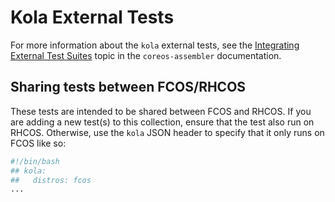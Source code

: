 # Kola External Tests

For more information about the `kola` external tests, see the [Integrating External Test Suites](https://coreos.github.io/coreos-assembler/kola/external-tests/#integrating-external-test-suites)
topic in the `coreos-assembler` documentation.

## Sharing tests between FCOS/RHCOS

These tests are intended to be shared between FCOS and RHCOS. If you are adding
a new test(s) to this collection, ensure that the test also run on RHCOS.
Otherwise, use the `kola` JSON header to specify that it only runs on FCOS like
so:

```bash
#!/bin/bash
## kola:
##   distros: fcos
...
```
